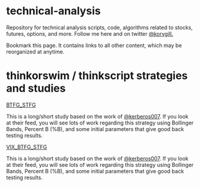 # technical-analysis
Repository for technical analysis scripts, code, algorithms related to stocks, futures, options, and more. Follow me here and on twitter [@korygill.](https://twitter.com/korygill)

Bookmark this page. It contains links to all other content, which may be reorganized at anytime.

# thinkorswim / thinkscript strategies and studies #

[BTFG_STFG](/BTFG_STFG/BTFG_STFG.md)

This is a long/short study based on the work of [@kerberos007](https://twitter.com/kerberos007). If you look at their feed, you will see lots of work regarding this strategy using Bollinger Bands, Percent B (%B), and some initial parameters that give good back testing results.

[VIX_BTFG_STFG](/VIX_BTFG_STFG/VIX_BTFG_STFG.md)

This is a long/short study based on the work of [@kerberos007](https://twitter.com/kerberos007). If you look at their feed, you will see lots of work regarding this strategy using Bollinger Bands, Percent B (%B), and some initial parameters that give good back testing results.